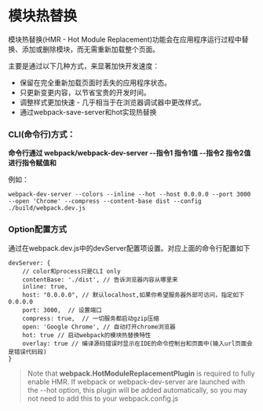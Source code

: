 # 模块热替换

模块热替换(HMR - Hot Module Replacement)功能会在应用程序运行过程中替换、添加或删除模块，而无需重新加载整个页面。

主要是通过以下几种方式，来显著加快开发速度：

   * 保留在完全重新加载页面时丢失的应用程序状态。
   * 只更新变更内容，以节省宝贵的开发时间。
   * 调整样式更加快速 - 几乎相当于在浏览器调试器中更改样式。
   * 通过webpack-save-server和hot实现热替换

### CLI(命令行)方式： 

**命令行通过 webpack/webpack-dev-server --指令1 指令1值 --指令2 指令2值 进行指令赋值和**

   例如：

   ```
webpack-dev-server --colors --inline --hot --host 0.0.0.0 --port 3000 --open 'Chrome' --compress --content-base dist --config ./build/webpack.dev.js

   ```

### Option配置方式

通过在webpack.dev.js中的devServer配置项设置。对应上面的命令行配置如下

```
devServer: {
    // color和process只是CLI only
    contentBase: './dist', // 告诉浏览器内容从哪里来
    inline: true,
    host: "0.0.0.0", // 默认localhost,如果你希望服务器外部可访问，指定如下0.0.0.0
    port: 3000,  // 设置端口
    compress: true,  // 一切服务都启动gzip压缩
    open: 'Google Chrome', // 自动打开chrome浏览器
    hot: true // 启动webpack的模块热替换特性
    overlay: true // 编译源码错误时显示在IDE的命令控制台和页面中(输入url页面会是错误代码段)
}

```
> Note that **webpack.HotModuleReplacementPlugin** is required to fully enable HMR. If webpack or webpack-dev-server are launched with the --hot option, this plugin will be added automatically, so you may not need to add this to your webpack.config.js